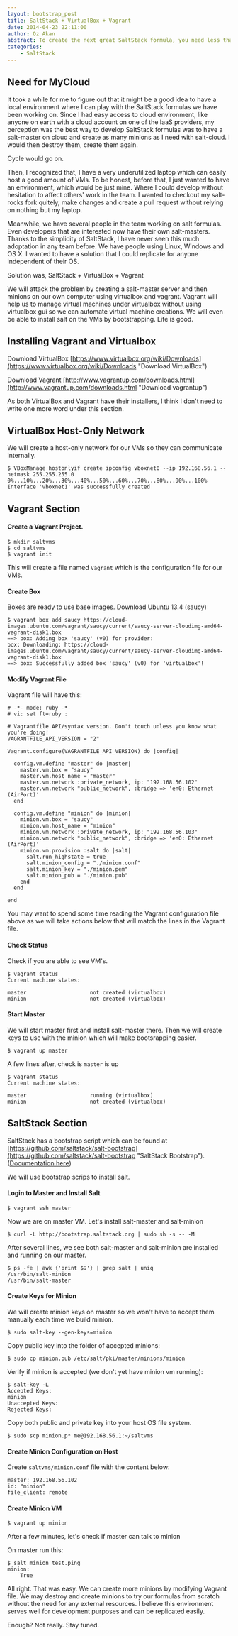 ```yaml
---
layout: bootstrap_post
title: SaltStack + VirtualBox + Vagrant
date: 2014-04-23 22:11:00
author: Oz Akan
abstract: To create the next great SaltStack formula, you need less than I thought you did.
categories:
    - SaltStack
---
```


## Need for MyCloud

It took a while for me to figure out that it might be a good idea to have a local environment where I can play with the SaltStack formulas we have been working on. Since I had easy access to cloud environment, like anyone on earth with a cloud account on one of the IaaS providers, my perception was the best way to develop SaltStack formulas was to have a salt-master on cloud and create as many minions as I need with salt-cloud. I would then destroy them, create them again. 

Cycle would go on.

Then, I recognized that, I have a very underutilized laptop which can easily host a good amount of VMs. To be honest, before that, I just wanted to have an environment, which would be just mine. Where I could develop without hesitation to affect others' work in the team. I wanted to checkout my salt-rocks fork quitely, make changes and create a pull request without relying on nothing but my laptop.

Meanwhile, we have several people in the team working on salt formulas. Even developers that are interested now have their own salt-masters. Thanks to the simplicity of SaltStack, I have never seen this much adoptation in any team before. We have people using Linux, Windows and OS X. I wanted to have a solution that I could replicate for anyone independent of their OS.

Solution was, SaltStack + VirtualBox + Vagrant

We will attack the problem by creating a salt-master server and then minions on our own computer using virtualbox and vagrant. Vagrant will help us to manage virtual machines under virtualbox without using virtualbox gui so we can automate virtual machine creations. We will even be able to install salt on the VMs by bootstrapping. Life is good.

## Installing Vagrant and Virtualbox

Download VirtualBox
[https://www.virtualbox.org/wiki/Downloads](https://www.virtualbox.org/wiki/Downloads "Download VirtualBox")

Download Vagrant
[http://www.vagrantup.com/downloads.html](http://www.vagrantup.com/downloads.html "Download vagrantup")

As both VirtualBox and Vagrant have their installers, I think I don't need to write one more word under this section.

## VirtualBox Host-Only Network

We will create a host-only network for our VMs so they can communicate internally.

    $ VBoxManage hostonlyif create ipconfig vboxnet0 --ip 192.168.56.1 --netmask 255.255.255.0
    0%...10%...20%...30%...40%...50%...60%...70%...80%...90%...100%
    Interface 'vboxnet1' was successfully created

## Vagrant Section

#### Create a Vagrant Project.

    $ mkdir saltvms
    $ cd saltvms
    $ vagrant init

This will create a file named ```Vagrant``` which is the configuration file for our VMs.

#### Create Box

Boxes are ready to use base images. Download Ubuntu 13.4 (saucy)

    $ vagrant box add saucy https://cloud-images.ubuntu.com/vagrant/saucy/current/saucy-server-cloudimg-amd64-vagrant-disk1.box
    ==> box: Adding box 'saucy' (v0) for provider:
    box: Downloading: https://cloud-images.ubuntu.com/vagrant/saucy/current/saucy-server-cloudimg-amd64-vagrant-disk1.box
    ==> box: Successfully added box 'saucy' (v0) for 'virtualbox'!

#### Modify Vagrant File

Vagrant file will have this:

    # -*- mode: ruby -*-
    # vi: set ft=ruby :

    # Vagrantfile API/syntax version. Don't touch unless you know what you're doing!
    VAGRANTFILE_API_VERSION = "2"

    Vagrant.configure(VAGRANTFILE_API_VERSION) do |config|
      
      config.vm.define "master" do |master|
        master.vm.box = "saucy"
        master.vm.host_name = "master"
        master.vm.network :private_network, ip: "192.168.56.102"    
        master.vm.network "public_network", :bridge => 'en0: Ethernet (AirPort)'
      end

      config.vm.define "minion" do |minion|    
        minion.vm.box = "saucy"
        minion.vm.host_name = "minion"
        minion.vm.network :private_network, ip: "192.168.56.103"
        minion.vm.network "public_network", :bridge => 'en0: Ethernet (AirPort)'
        minion.vm.provision :salt do |salt|
          salt.run_highstate = true
          salt.minion_config = "./minion.conf"
          salt.minion_key = "./minion.pem"
          salt.minion_pub = "./minion.pub"
        end 
      end  

    end

You may want to spend some time reading the Vagrant configuration file above as we will take actions below that will match the lines in the Vagrant file.

#### Check Status

Check if you are able to see VM's.

    $ vagrant status
    Current machine states:

    master                    not created (virtualbox)
    minion                    not created (virtualbox)

#### Start Master

We will start master first and install salt-master there. Then we will create keys to use with the minion which will make bootsrapping easier.

    $ vagrant up master

A few lines after, check is ```master``` is up

    $ vagrant status
    Current machine states:

    master                    running (virtualbox)
    minion                    not created (virtualbox)

## SaltStack Section

SaltStack has a bootstrap script which can be found at [https://github.com/saltstack/salt-bootstrap](https://github.com/saltstack/salt-bootstrap "SaltStack Bootstrap"). 
([Documentation here](http://docs.saltstack.com/en/latest/topics/tutorials/salt_bootstrap.html "SaltStack Bootstrap Documentation"))

We will use bootstrap scrips to install salt.

#### Login to Master and Install Salt

    $ vagrant ssh master

Now we are on master VM. Let's install salt-master and salt-minion

    $ curl -L http://bootstrap.saltstack.org | sudo sh -s -- -M

After several lines, we see both salt-master and salt-minion are installed and running on our master.

    $ ps -fe | awk {'print $9'} | grep salt | uniq
    /usr/bin/salt-minion
    /usr/bin/salt-master

#### Create Keys for Minion

We will create minion keys on master so we won't have to accept them manually each time we build minion.

    $ sudo salt-key --gen-keys=minion

Copy public key into the folder of accepted minions:

    $ sudo cp minion.pub /etc/salt/pki/master/minions/minion

Verify if minion is accepted (we don't yet have minion vm running):

    $ salt-key -L
    Accepted Keys:
    minion
    Unaccepted Keys:
    Rejected Keys:

Copy both public and private key into your host OS file system.

    $ sudo scp minion.p* me@192.168.56.1:~/saltvms

#### Create Minion Configuration on Host

Create ```saltvms/minion.conf``` file with the content below:

    master: 192.168.56.102
    id: "minion"
    file_client: remote

#### Create Minion VM

    $ vagrant up minion

After a few minutes, let's check if master can talk to minion

On master run this:

    $ salt minion test.ping
    minion:
        True

All right. That was easy. We can create more minions by modifying Vagrant file. We may destroy and create minions to try our formulas from scratch without the need for any external resources. I believe this environment serves well for development purposes and can be replicated easily.

Enough? Not really. Stay tuned.


